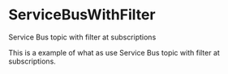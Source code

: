 # ServiceBusWithFilter
Service Bus topic with filter at subscriptions

This is a example of what as use Service Bus topic with filter at subscriptions.
